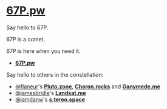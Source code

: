 # [67P.pw](http://67p.pw)

Say hello to 67P.

67P is a comet.

67P is here when you need it.

 * **[67P.pw](http://67p.pw)**

Say hello to others in the constellation:

 * [@flaneur](https://twitter.com/flaneur/status/640529534576672768)'s **[Pluto.zone](http://pluto.zone)**, **[Charon.rocks](http://charon.rocks/)** and **[Ganymede.me](http://ganymede.me)**
 * [@jamesbridle](https://twitter.com/jamesbridle/status/641239965666516992)'s **[Landsat.me](http://landsat.me)**
 * [@iamdanw](https://twitter.com/iamdanw/status/643734787006595072)'s **[s.tereo.space](http://s.tereo.space)**
